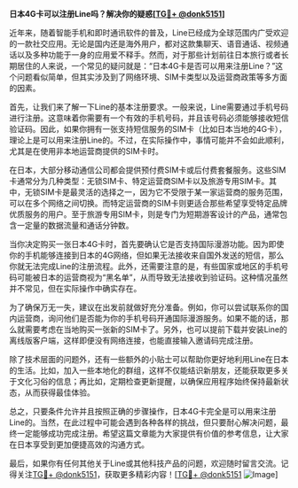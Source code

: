 **日本4G卡可以注册Line吗？解决你的疑惑[[TG💪+ @donk5151](https://t.me/s/donk5151)]**

近年来，随着智能手机和即时通讯软件的普及，Line已经成为全球范围内广受欢迎的一款社交应用。无论是国内还是海外用户，都对这款集聊天、语音通话、视频通话以及多种功能于一身的应用爱不释手。然而，对于那些计划前往日本旅行或者长期居住的人来说，一个常见的疑问就是：“日本4G卡是否可以用来注册Line？”这个问题看似简单，但其实涉及到了网络环境、SIM卡类型以及运营商政策等多方面的因素。

首先，让我们来了解一下Line的基本注册要求。一般来说，Line需要通过手机号码进行注册。这意味着你需要有一个有效的手机号码，并且该号码必须能够接收短信验证码。因此，如果你拥有一张支持短信服务的SIM卡（比如日本当地的4G卡），理论上是可以用来注册Line的。不过，在实际操作中，事情可能并不会如此顺利，尤其是在使用非本地运营商提供的SIM卡时。

在日本，大部分移动通信公司都会提供预付费SIM卡或后付费套餐服务。这些SIM卡通常分为几种类型：无锁SIM卡、特定运营商SIM卡以及旅游专用SIM卡。其中，无锁SIM卡是最灵活的选择之一，因为它不受限于某一家运营商的服务范围，可以在多个网络之间切换。而特定运营商的SIM卡则更适合那些希望享受特定品牌优质服务的用户。至于旅游专用SIM卡，则是专门为短期游客设计的产品，通常包含一定量的数据流量和通话分钟数。

当你决定购买一张日本4G卡时，首先要确认它是否支持国际漫游功能。因为即使你的手机能够连接到日本的4G网络，但如果无法接收来自国外发送的短信，那么你就无法完成Line的注册流程。此外，还需要注意的是，有些国家或地区的手机号码可能被日本的运营商视为“黑名单”，从而导致无法接收到验证码。这种情况虽然并不常见，但在实际操作中确实存在。

为了确保万无一失，建议在出发前就做好充分准备。例如，你可以尝试联系你的国内运营商，询问他们是否能为你的手机号码开通国际漫游服务。如果不能的话，那么就需要考虑在当地购买一张新的SIM卡了。另外，也可以提前下载并安装Line的离线版客户端，这样即便没有网络连接，也能直接输入邀请码完成注册。

除了技术层面的问题外，还有一些额外的小贴士可以帮助你更好地利用Line在日本的生活。比如，加入一些本地化的群组，这样不仅能结识新朋友，还能获取更多关于文化习俗的信息；再比如，定期检查更新提醒，以确保应用程序始终保持最新状态，从而获得最佳体验。

总之，只要条件允许并且按照正确的步骤操作，日本4G卡完全是可以用来注册Line的。当然，在此过程中可能会遇到各种各样的挑战，但只要耐心解决问题，最终一定能够成功完成注册。希望这篇文章能为大家提供有价值的参考信息，让大家在日本享受到更加便捷高效的沟通方式。

最后，如果你有任何其他关于Line或其他科技产品的问题，欢迎随时留言交流。记得关注[TG💪+ @donk5151](https://t.me/s/donk5151)，获取更多精彩内容！[[TG💪+ @donk5151](https://t.me/s/donk5151) ![Image](https://i.postimg.cc/rwNCRYN7/Snipaste-2025-04-30-17-27-05.png)]